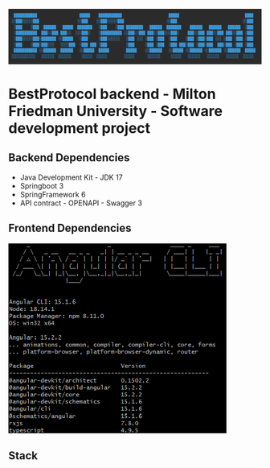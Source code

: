 ![img.png](img.png)

# BestProtocol backend - Milton Friedman University - Software development project

## Backend Dependencies

- Java Development Kit - JDK 17
- Springboot 3
- SpringFramework 6
- API contract - OPENAPI - Swagger 3

## Frontend Dependencies

![img_2.png](img_2.png)

## Stack

